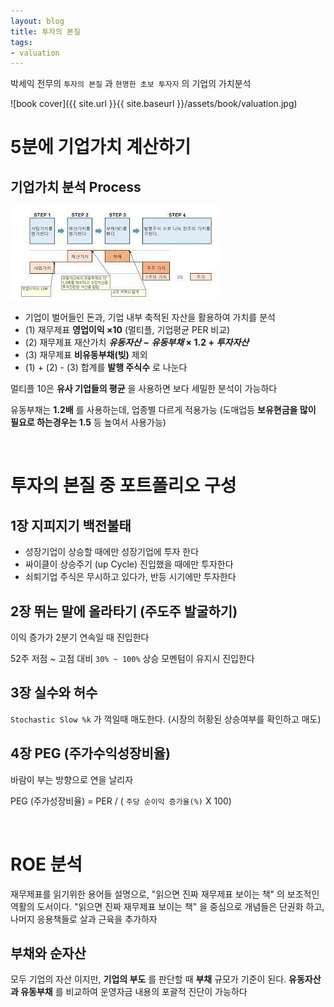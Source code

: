 ```yaml
---
layout: blog
title: 투자의 본질
tags:
- valuation
---
```


박세익 전무의 `투자의 본질` 과 `현명한 초보 투자자` 의 기업의 가치분석

![book cover]({{ site.url }}{{ site.baseurl }}/assets/book/valuation.jpg)

# 5분에 기업가치 계산하기

## 기업가치 분석 Process

![valueation](/assets/book/valuation_basic.jpeg)

- 기업이 벌어들인 돈과, 기업 내부 축적된 자산을 활용하여 가치를 분석
- (1) 재무제표 **영업이익 $\times 10$** (멀티플, 기업평균 PER 비교)
- (2) 재무제표 재산가치 **$유동자산 - 유동부채 \times1.2 + 투자자산$**
- (3) 재무제표 **비유동부채(빚)** 제외
- (1) + (2) - (3) 합계를 **발행 주식수** 로 나눈다

멀티플 10은 **유사 기업들의 평균** 을 사용하면 보다 세밀한 분석이 가능하다

유동부채는 **1.2배** 를 사용하는데, 업종별 다르게 적용가능 (도매업등 **보유현금을 많이 필요로 하는경우는 1.5** 등 높여서 사용가능)

<br/>

# 투자의 본질 중 포트폴리오 구성

## 1장 지피지기 백전불태

- 성장기업이 상승할 때에만 성장기업에 투자 한다
- 싸이클이 상승주기 (up Cycle) 진입했을 때에만 투자한다
- 쇠퇴기업 주식은 무시하고 있다가, 반등 시기에만 투자한다

## 2장 뛰는 말에 올라타기 (주도주 발굴하기)

이익 증가가 2분기 연속일 때 진입한다

52주 저점 ~ 고점 대비 `30% ~ 100%` 상승 모멘텀이 유지시 진입한다

## 3장 실수와 허수

`Stochastic Slow %k` 가 꺽일때 매도한다. (시장의 허황된 상승여부를 확인하고 매도)

## 4장 PEG (주가수익성장비율)

바람이 부는 방향으로 연을 날리자

PEG (주가성장비율) = PER / ( `주당 순이익 증가율(%)` X 100)

<br/>

# ROE 분석

재무제표를 읽기위한 용어들 설명으로, "읽으면 진짜 재무제표 보이는 책" 의 보조적인 역활의 도서이다.  "읽으면 진짜 재무제표 보이는 책" 을 중심으로 개념들은 단권화 하고, 나머지 응용책들로 살과 근육을 추가하자


## 부채와 순자산
모두 기업의 자산 이지만, **기업의 부도** 를 판단할 때 **부채** 규모가 기준이 된다. **유동자산과 유동부채** 를 비교하여 운영자금 내용의 포괄적 진단이 가능하다